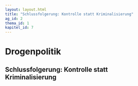 ```yaml
---
layout: layout.html
title: "Schlussfolgerung: Kontrolle statt Kriminalisierung"
ag_id: 2
thema_id: 1
kapitel_id: 7
---
```


# Drogenpolitik

## Schlussfolgerung: Kontrolle statt Kriminalisierung

